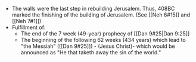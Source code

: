 - The walls were the last step in rebuilding Jerusalem. Thus, 408BC marked the finishing of the building of Jerusalem. (See [[Neh 6#15]] and [[Neh 7#1]])
- Fulfillment of:
	- The end of the 7 week (49-year) prophecy of [[Dan 9#25|Dan 9:25]]
	- The beginning of the following 62 weeks (434 years) which lead to "the Messiah" ([[Dan 9#25]]) - (Jesus Christ)- which would be announced as "He that taketh away the sin of the world."

